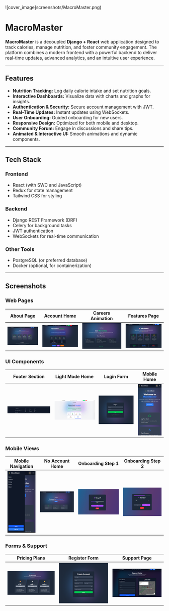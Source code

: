 ![cover_image]screenshots/MacroMaster.png)
 
 
 # MacroMaster

**MacroMaster** is a decoupled **Django + React** web application designed to track calories, manage nutrition, and foster community engagement. The platform combines a modern frontend with a powerful backend to deliver real-time updates, advanced analytics, and an intuitive user experience.

---

## Features

- **Nutrition Tracking:** Log daily calorie intake and set nutrition goals.
- **Interactive Dashboards:** Visualize data with charts and graphs for insights.
- **Authentication & Security:** Secure account management with JWT.
- **Real-Time Updates:** Instant updates using WebSockets.
- **User Onboarding:** Guided onboarding for new users.
- **Responsive Design:** Optimized for both mobile and desktop.
- **Community Forum:** Engage in discussions and share tips.
- **Animated & Interactive UI:** Smooth animations and dynamic components.

---

## Tech Stack

### Frontend
- React (with SWC and JavaScript)
- Redux for state management
- Tailwind CSS for styling

### Backend
- Django REST Framework (DRF)
- Celery for background tasks
- JWT authentication
- WebSockets for real-time communication

### Other Tools
- PostgreSQL (or preferred database)
- Docker (optional, for containerization)

---

## Screenshots

### Web Pages
| About Page | Account Home | Careers Animation | Features Page |
|------------|--------------|-----------------|---------------|
| ![aboutPage](screenshots/application/aboutPage.png) | ![accountHome](screenshots/application/accountHome.png) | ![careersAnimation](screenshots/application/careersAnimation.png) | ![featuresPage](screenshots/application/featuresPage.png) |

### UI Components
| Footer Section | Light Mode Home | Login Form | Mobile Home |
|----------------|----------------|------------|-------------|
| ![footer](screenshots/application/footer.png) | ![lightModeHome](screenshots/application/lightModeHome.png) | ![loginForm](screenshots/application/loginForm.png) | ![mobileHome](screenshots/application/mobileHome.png) |

### Mobile Views
| Mobile Navigation | No Account Home | Onboarding Step 1 | Onboarding Step 2 |
|-----------------|----------------|-----------------|-----------------|
| ![mobileNav](screenshots/application/mobileNav.png) | ![noAccountHome](screenshots/application/noAccountHome.png) | ![onboarding1](screenshots/application/onboarding1.png) | ![onboarding2](screenshots/application/onboarding2.png) |

### Forms & Support
| Pricing Plans | Register Form | Support Page |
|---------------|---------------|--------------|
| ![pricingPlans](screenshots/application/pricingPlans.png) | ![registerForm](screenshots/application/registerForm.png) | ![supportPage](screenshots/application/supportPage.png) |


